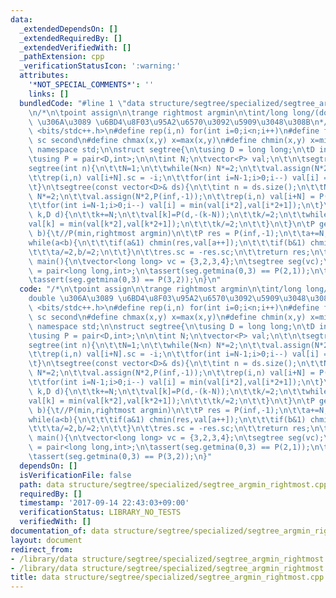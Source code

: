 ```yaml
---
data:
  _extendedDependsOn: []
  _extendedRequiredBy: []
  _extendedVerifiedWith: []
  _pathExtension: cpp
  _verificationStatusIcon: ':warning:'
  attributes:
    '*NOT_SPECIAL_COMMENTS*': ''
    links: []
  bundledCode: "#line 1 \"data structure/segtree/specialized/segtree_argmin_rightmost.cpp\"\
    \n/*\n\tpoint assign\n\trange rightmost argmin\n\tint/long long/(double)\n\tdouble\
    \ \u306A\u3089 \u6BD4\u8F03\u95A2\u6570\u3092\u5909\u3048\u308B\n*/\n#include\
    \ <bits/stdc++.h>\n#define rep(i,n) for(int i=0;i<n;i++)\n#define fs first\n#define\
    \ sc second\n#define chmax(x,y) x=max(x,y)\n#define chmin(x,y) x=min(x,y)\nusing\
    \ namespace std;\n\nstruct segtree{\n\tusing D = long long;\n\tD inf = 1e18;\n\
    \tusing P = pair<D,int>;\n\n\tint N;\n\tvector<P> val;\n\t\n\tsegtree(){}\n\t\
    segtree(int n){\n\t\tN=1;\n\t\twhile(N<n) N*=2;\n\t\tval.assign(N*2,P(inf,-1));\n\
    \t\trep(i,n) val[i+N].sc = -i;\n\t\tfor(int i=N-1;i>0;i--) val[i] = min(val[i*2],val[i*2+1]);\n\
    \t}\n\tsegtree(const vector<D>& ds){\n\t\tint n = ds.size();\n\t\tN=1;\n\t\twhile(N<n)\
    \ N*=2;\n\t\tval.assign(N*2,P(inf,-1));\n\t\trep(i,n) val[i+N] = P(ds[i],-i);\n\
    \t\tfor(int i=N-1;i>0;i--) val[i] = min(val[i*2],val[i*2+1]);\n\t}\n\tvoid assign(int\
    \ k,D d){\n\t\tk+=N;\n\t\tval[k]=P(d,-(k-N));\n\t\tk/=2;\n\t\twhile(k){\n\t\t\t\
    val[k] = min(val[k*2],val[k*2+1]);\n\t\t\tk/=2;\n\t\t}\n\t}\n\tP getmina(int a,int\
    \ b){\t//P(min,rightmost argmin)\n\t\tP res = P(inf,-1);\n\t\ta+=N,b+=N;\n\t\t\
    while(a<b){\n\t\t\tif(a&1) chmin(res,val[a++]);\n\t\t\tif(b&1) chmin(res,val[--b]);\n\
    \t\t\ta/=2,b/=2;\n\t\t}\n\t\tres.sc = -res.sc;\n\t\treturn res;\n\t}\n};\n\nint\
    \ main(){\n\tvector<long long> vc = {3,2,3,4};\n\tsegtree seg(vc);\n\tusing P\
    \ = pair<long long,int>;\n\tassert(seg.getmina(0,3) == P(2,1));\n\tseg.assign(1,100);\n\
    \tassert(seg.getmina(0,3) == P(3,2));\n}\n"
  code: "/*\n\tpoint assign\n\trange rightmost argmin\n\tint/long long/(double)\n\t\
    double \u306A\u3089 \u6BD4\u8F03\u95A2\u6570\u3092\u5909\u3048\u308B\n*/\n#include\
    \ <bits/stdc++.h>\n#define rep(i,n) for(int i=0;i<n;i++)\n#define fs first\n#define\
    \ sc second\n#define chmax(x,y) x=max(x,y)\n#define chmin(x,y) x=min(x,y)\nusing\
    \ namespace std;\n\nstruct segtree{\n\tusing D = long long;\n\tD inf = 1e18;\n\
    \tusing P = pair<D,int>;\n\n\tint N;\n\tvector<P> val;\n\t\n\tsegtree(){}\n\t\
    segtree(int n){\n\t\tN=1;\n\t\twhile(N<n) N*=2;\n\t\tval.assign(N*2,P(inf,-1));\n\
    \t\trep(i,n) val[i+N].sc = -i;\n\t\tfor(int i=N-1;i>0;i--) val[i] = min(val[i*2],val[i*2+1]);\n\
    \t}\n\tsegtree(const vector<D>& ds){\n\t\tint n = ds.size();\n\t\tN=1;\n\t\twhile(N<n)\
    \ N*=2;\n\t\tval.assign(N*2,P(inf,-1));\n\t\trep(i,n) val[i+N] = P(ds[i],-i);\n\
    \t\tfor(int i=N-1;i>0;i--) val[i] = min(val[i*2],val[i*2+1]);\n\t}\n\tvoid assign(int\
    \ k,D d){\n\t\tk+=N;\n\t\tval[k]=P(d,-(k-N));\n\t\tk/=2;\n\t\twhile(k){\n\t\t\t\
    val[k] = min(val[k*2],val[k*2+1]);\n\t\t\tk/=2;\n\t\t}\n\t}\n\tP getmina(int a,int\
    \ b){\t//P(min,rightmost argmin)\n\t\tP res = P(inf,-1);\n\t\ta+=N,b+=N;\n\t\t\
    while(a<b){\n\t\t\tif(a&1) chmin(res,val[a++]);\n\t\t\tif(b&1) chmin(res,val[--b]);\n\
    \t\t\ta/=2,b/=2;\n\t\t}\n\t\tres.sc = -res.sc;\n\t\treturn res;\n\t}\n};\n\nint\
    \ main(){\n\tvector<long long> vc = {3,2,3,4};\n\tsegtree seg(vc);\n\tusing P\
    \ = pair<long long,int>;\n\tassert(seg.getmina(0,3) == P(2,1));\n\tseg.assign(1,100);\n\
    \tassert(seg.getmina(0,3) == P(3,2));\n}"
  dependsOn: []
  isVerificationFile: false
  path: data structure/segtree/specialized/segtree_argmin_rightmost.cpp
  requiredBy: []
  timestamp: '2017-09-14 22:43:03+09:00'
  verificationStatus: LIBRARY_NO_TESTS
  verifiedWith: []
documentation_of: data structure/segtree/specialized/segtree_argmin_rightmost.cpp
layout: document
redirect_from:
- /library/data structure/segtree/specialized/segtree_argmin_rightmost.cpp
- /library/data structure/segtree/specialized/segtree_argmin_rightmost.cpp.html
title: data structure/segtree/specialized/segtree_argmin_rightmost.cpp
---
```


